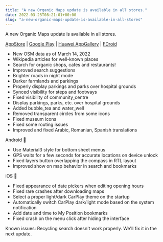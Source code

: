 ```yaml
---
title: "A new Organic Maps update is available in all stores."
date: 2022-03-25T08:21:01+00:00
slug: "a-new-organic-maps-update-is-available-in-all-stores"
---
```


A new Organic Maps update is available in all stores.

[AppStore](https://apps.apple.com/app/organic-maps/id1567437057) | [Google Play](https://play.google.com/store/apps/details?id=app.organicmaps) | [Huawei AppGallery](https://appgallery.huawei.com/#/app/C104325611) | [FDroid](https://f-droid.org/en/packages/app.organicmaps/)

* New OSM data as of March 14, 2022
* Wikipedia articles for well-known places
* Search for organic shops, cafes and restaurants!
* Improved search suggestions
* Brighter roads in night mode
* Darker farmlands and parkings
* Properly display parkings and parks over hospital grounds
* Synced visibility for steps and footways
* Fixed visibility of community\_centre
* Display parkings, parks, etc. over hospital grounds
* Added bubble\_tea and water\_well
* Removed transparent circles from some icons
* Fixed museum icons
* Fixed some routing issues
* Improved and fixed Arabic, Romanian, Spanish translations

Android 🤖
* Use Material3 style for bottom sheet menus
* GPS waits for a few seconds for accurate locations on device unlock
* Fixed layers button overlapping the compass in RTL layout
* Improved show on map behavior in search and bookmarks

iOS 
* Fixed appearance of date pickers when editing opening hours
* Fixed rare crashes after downloading maps
* Select a proper light/dark CarPlay theme on the startup
* Automatically switch CarPlay dark/light mode based on the system notification
* Add date and time to My Position bookmarks
* Fixed crash on the menu click after hiding the interface

Known issues:
Recycling search doesn't work properly. We'll fix it in the next update.
